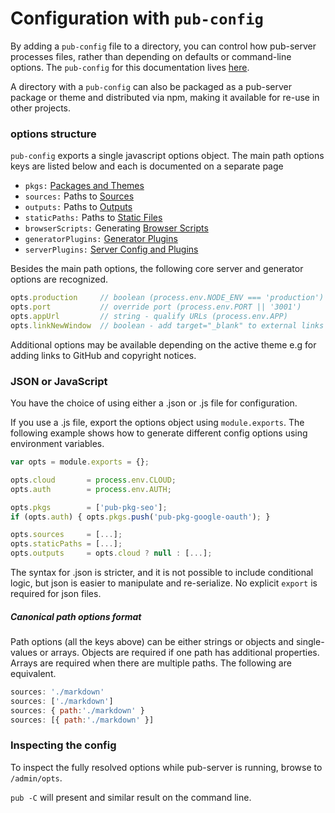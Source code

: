 # Configuration with `pub-config`

By adding a `pub-config` file to a directory, you can control how pub-server processes files, rather than depending on defaults or command-line options. The `pub-config` for this documentation lives [here](https://github.com/jldec/pub-doc-src/blob/master/pub-config.js).

A directory with a `pub-config` can also be packaged as a pub-server package or theme and distributed via npm, making it available for re-use in other projects.


### options structure

`pub-config` exports a single javascript options object. The main path options keys are listed below and each is documented on a separate page

- `pkgs:` [Packages and Themes](/packages-and-themes)
- `sources:` Paths to [Sources](/sources)
- `outputs:` Paths to [Outputs](/outputs)
- `staticPaths:` Paths to [Static Files](/static-files)
- `browserScripts:` Generating [Browser Scripts](/browser-scripts)
- `generatorPlugins:` [Generator Plugins](/generator-plugins)
- `serverPlugins:` [Server Config and Plugins](/server-config-and-plugins)

Besides the main path options, the following core server and generator options are recognized.

```js
opts.production     // boolean (process.env.NODE_ENV === 'production')
opts.port           // override port (process.env.PORT || '3001')
opts.appUrl         // string - qualify URLs (process.env.APP)
opts.linkNewWindow  // boolean - add target="_blank" to external links
```

Additional options may be available depending on the active theme e.g for adding links to GitHub and copyright notices.

### JSON or JavaScript

You have the choice of using either a .json or .js file for configuration.

If you use a .js file, export the options object using `module.exports`. The following example shows how to generate different config options using environment variables.

```js
var opts = module.exports = {};

opts.cloud       = process.env.CLOUD;
opts.auth        = process.env.AUTH;

opts.pkgs        = ['pub-pkg-seo'];
if (opts.auth) { opts.pkgs.push('pub-pkg-google-oauth'); }

opts.sources     = [...];
opts.staticPaths = [...];
opts.outputs     = opts.cloud ? null : [...];
```

The syntax for .json is stricter, and it is not possible to include conditional logic, but json is easier to manipulate and re-serialize. No explicit `export` is required for json files.

##### Canonical path options format

Path options (all the keys above) can be either strings or objects and single-values or arrays. Objects are required if one path has additional properties. Arrays are required when there are multiple paths. The following are equivalent.

```js
sources: './markdown'
sources: ['./markdown']
sources: { path:'./markdown' }
sources: [{ path:'./markdown' }]
```

### Inspecting the config

To inspect the fully resolved options while pub-server is running, browse to `/admin/opts`.

`pub -C` will present and similar result on the command line.
